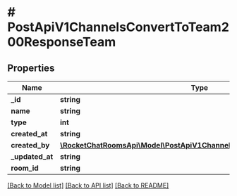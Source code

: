 # # PostApiV1ChannelsConvertToTeam200ResponseTeam

## Properties

Name | Type | Description | Notes
------------ | ------------- | ------------- | -------------
**_id** | **string** |  | [optional]
**name** | **string** |  | [optional]
**type** | **int** |  | [optional]
**created_at** | **string** |  | [optional]
**created_by** | [**\RocketChatRoomsApi\Model\PostApiV1ChannelsAddAll200ResponseChannelU**](PostApiV1ChannelsAddAll200ResponseChannelU.md) |  | [optional]
**_updated_at** | **string** |  | [optional]
**room_id** | **string** |  | [optional]

[[Back to Model list]](../../README.md#models) [[Back to API list]](../../README.md#endpoints) [[Back to README]](../../README.md)
